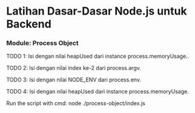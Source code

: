 # Latihan Dasar-Dasar Node.js untuk Backend
<h3><p>Module: Process Object</p></h3>
<p>TODO 1: Isi dengan nilai heapUsed dari instance process.memoryUsage..</p>
<p>TODO 2: Isi dengan nilai index ke-2 dari process.argv.</p>
<p>TODO 3: Isi dengan nilai NODE_ENV dari process.env.</p>
<p>TODO 4: Isi dengan nilai heapUsed dari instance process.memoryUsage.</p>
<p>Run the script with cmd: node ./process-object/index.js </p>